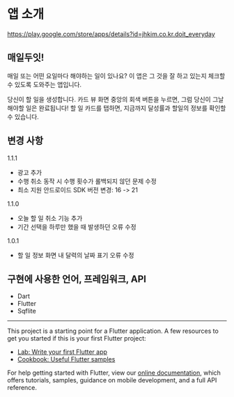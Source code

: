 # 앱 소개
https://play.google.com/store/apps/details?id=jhkim.co.kr.doit_everyday


## 매일두잇!

매일 또는 어떤 요일마다 해야하는 일이 있나요?
이 앱은 그 것을 잘 하고 있는지 체크할 수 있도록 도와주는 앱입니다.

당신이 할 일을 생성합니다.
카드 뷰 화면 중앙의 회색 버튼을 누르면, 그럼 당신이 그날 해야할 일은 완료됩니다!
할 일 카드를 탭하면, 지금까지 달성률과 할일의 정보를 확인할 수 있습니다.


## 변경 사항

1.1.1
 - 광고 추가
 - 수행 취소 동작 시 수행 횟수가 롤백되지 않던 문제 수정
 - 최소 지원 안드로이드 SDK 버전 변경: 16 -> 21

1.1.0
 - 오늘 할 일 취소 기능 추가
 - 기간 선택을 하루만 했을 때 발생하던 오류 수정

1.0.1
 - 할 일 정보 화면 내 달력의 날짜 표기 오류 수정


## 구현에 사용한 언어, 프레임워크, API

* Dart
* Flutter
* Sqflite

---------------------------------------
This project is a starting point for a Flutter application.
A few resources to get you started if this is your first Flutter project:

- [Lab: Write your first Flutter app](https://flutter.dev/docs/get-started/codelab)
- [Cookbook: Useful Flutter samples](https://flutter.dev/docs/cookbook)

For help getting started with Flutter, view our
[online documentation](https://flutter.dev/docs), which offers tutorials,
samples, guidance on mobile development, and a full API reference.

